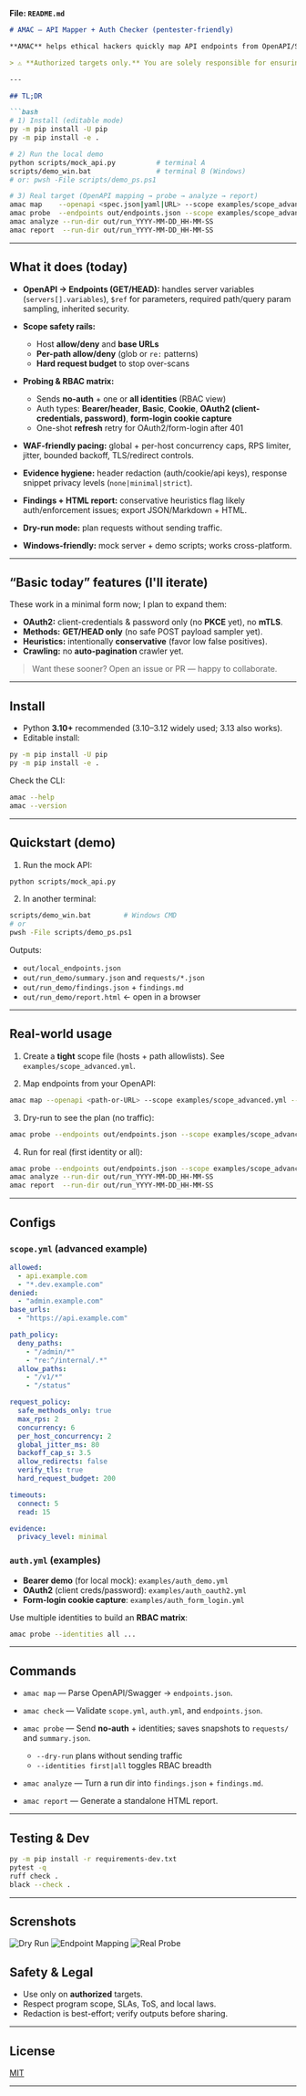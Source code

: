 **File: `README.md`**

````markdown
# AMAC — API Mapper + Auth Checker (pentester-friendly)

**AMAC** helps ethical hackers quickly map API endpoints from OpenAPI/Swagger, probe **no-auth vs. authenticated** behavior (including multiple identities), and produce a tidy HTML report — all while respecting strict **scope safety rails**.

> ⚠️ **Authorized targets only.** You are solely responsible for ensuring you have permission. Use conservative scope, budgets, and rates.

---

## TL;DR

```bash
# 1) Install (editable mode)
py -m pip install -U pip
py -m pip install -e .

# 2) Run the local demo
python scripts/mock_api.py          # terminal A
scripts/demo_win.bat                # terminal B (Windows)
# or: pwsh -File scripts/demo_ps.ps1

# 3) Real target (OpenAPI mapping → probe → analyze → report)
amac map    --openapi <spec.json|yaml|URL> --scope examples/scope_advanced.yml --out out/endpoints.json
amac probe  --endpoints out/endpoints.json --scope examples/scope_advanced.yml --auth <your_auth.yml> --identities all
amac analyze --run-dir out/run_YYYY-MM-DD_HH-MM-SS
amac report  --run-dir out/run_YYYY-MM-DD_HH-MM-SS
````

---

## What it does (today)

* **OpenAPI → Endpoints (GET/HEAD):** handles server variables (`servers[].variables`), `$ref` for parameters, required path/query param sampling, inherited security.
* **Scope safety rails:**

  * Host **allow/deny** and **base URLs**
  * **Per-path allow/deny** (glob or `re:` patterns)
  * **Hard request budget** to stop over-scans
* **Probing & RBAC matrix:**

  * Sends **no-auth** + one or **all identities** (RBAC view)
  * Auth types: **Bearer/header**, **Basic**, **Cookie**, **OAuth2 (client-credentials, password)**, **form-login cookie capture**
  * One-shot **refresh** retry for OAuth2/form-login after 401
* **WAF-friendly pacing:** global + per-host concurrency caps, RPS limiter, jitter, bounded backoff, TLS/redirect controls.
* **Evidence hygiene:** header redaction (auth/cookie/api keys), response snippet privacy levels (`none|minimal|strict`).
* **Findings + HTML report:** conservative heuristics flag likely auth/enforcement issues; export JSON/Markdown + HTML.
* **Dry-run mode:** plan requests without sending traffic.
* **Windows-friendly:** mock server + demo scripts; works cross-platform.

---

## “Basic today” features (I'll iterate)

These work in a minimal form now; I plan to expand them:

* **OAuth2:** client-credentials & password only (no **PKCE** yet), no **mTLS**.
* **Methods:** **GET/HEAD only** (no safe POST payload sampler yet).
* **Heuristics:** intentionally **conservative** (favor low false positives).
* **Crawling:** no **auto-pagination** crawler yet.

> Want these sooner? Open an issue or PR — happy to collaborate.

---

## Install

* Python **3.10+** recommended (3.10–3.12 widely used; 3.13 also works).
* Editable install:

```bash
py -m pip install -U pip
py -m pip install -e .
```

Check the CLI:

```bash
amac --help
amac --version
```

---

## Quickstart (demo)

1. Run the mock API:

```bash
python scripts/mock_api.py
```

2. In another terminal:

```bash
scripts/demo_win.bat        # Windows CMD
# or
pwsh -File scripts/demo_ps.ps1
```

Outputs:

* `out/local_endpoints.json`
* `out/run_demo/summary.json` and `requests/*.json`
* `out/run_demo/findings.json` + `findings.md`
* `out/run_demo/report.html` ← open in a browser

---

## Real-world usage

1. Create a **tight** scope file (hosts + path allowlists). See `examples/scope_advanced.yml`.

2. Map endpoints from your OpenAPI:

```bash
amac map --openapi <path-or-URL> --scope examples/scope_advanced.yml --out out/endpoints.json
```

3. Dry-run to see the plan (no traffic):

```bash
amac probe --endpoints out/endpoints.json --scope examples/scope_advanced.yml --auth <auth.yml> --dry-run
```

4. Run for real (first identity or all):

```bash
amac probe --endpoints out/endpoints.json --scope examples/scope_advanced.yml --auth <auth.yml> --identities all
amac analyze --run-dir out/run_YYYY-MM-DD_HH-MM-SS
amac report  --run-dir out/run_YYYY-MM-DD_HH-MM-SS
```

---

## Configs

### `scope.yml` (advanced example)

```yaml
allowed:
  - api.example.com
  - "*.dev.example.com"
denied:
  - "admin.example.com"
base_urls:
  - "https://api.example.com"

path_policy:
  deny_paths:
    - "/admin/*"
    - "re:^/internal/.*"
  allow_paths:
    - "/v1/*"
    - "/status"

request_policy:
  safe_methods_only: true
  max_rps: 2
  concurrency: 6
  per_host_concurrency: 2
  global_jitter_ms: 80
  backoff_cap_s: 3.5
  allow_redirects: false
  verify_tls: true
  hard_request_budget: 200

timeouts:
  connect: 5
  read: 15

evidence:
  privacy_level: minimal
```

### `auth.yml` (examples)

* **Bearer demo** (for local mock): `examples/auth_demo.yml`
* **OAuth2** (client creds/password): `examples/auth_oauth2.yml`
* **Form-login cookie capture**: `examples/auth_form_login.yml`

Use multiple identities to build an **RBAC matrix**:

```bash
amac probe --identities all ...
```

---

## Commands

* `amac map` — Parse OpenAPI/Swagger → `endpoints.json`.
* `amac check` — Validate `scope.yml`, `auth.yml`, and `endpoints.json`.
* `amac probe` — Send **no-auth** + identities; saves snapshots to `requests/` and `summary.json`.

  * `--dry-run` plans without sending traffic
  * `--identities first|all` toggles RBAC breadth
* `amac analyze` — Turn a run dir into `findings.json` + `findings.md`.
* `amac report` — Generate a standalone HTML report.

---

## Testing & Dev

```bash
py -m pip install -r requirements-dev.txt
pytest -q
ruff check .
black --check .
```

---

## Screnshots

![Dry Run](dry_run.png)
![Endpoint Mapping](map_endpoints.png)
![Real Probe](real_probe.png)

## Safety & Legal

* Use only on **authorized** targets.
* Respect program scope, SLAs, ToS, and local laws.
* Redaction is best-effort; verify outputs before sharing.

---

## License

[MIT](./LICENSE)

---
